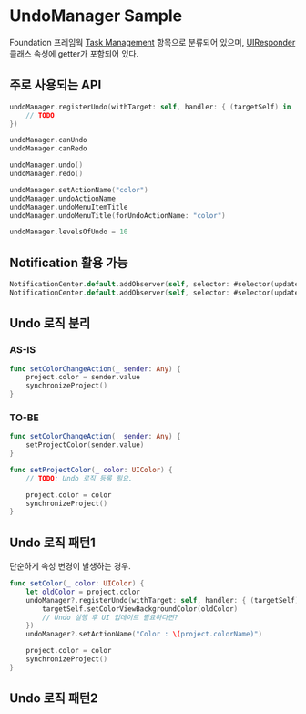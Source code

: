 #  UndoManager Sample

Foundation 프레임웍 [Task Management](https://developer.apple.com/documentation/foundation/task_management) 항목으로 분류되어 있으며, 
[UIResponder](https://developer.apple.com/documentation/uikit/uiresponder) 클래스 속성에 getter가 포함되어 있다. 

## 주로 사용되는 API
```swift
undoManager.registerUndo(withTarget: self, handler: { (targetSelf) in
    // TODO
})

undoManager.canUndo
undoManager.canRedo

undoManager.undo()
undoManager.redo()

undoManager.setActionName("color")
undoManager.undoActionName
undoManager.undoMenuItemTitle
undoManager.undoMenuTitle(forUndoActionName: "color")

undoManager.levelsOfUndo = 10
```

## Notification 활용 가능
```swift
NotificationCenter.default.addObserver(self, selector: #selector(updateUndoButtonsStatus), name: .NSUndoManagerDidUndoChange, object: nil)
NotificationCenter.default.addObserver(self, selector: #selector(updateUndoButtonsStatus), name: .NSUndoManagerDidRedoChange, object: nil)
```

## Undo 로직 분리
### AS-IS
```swift
func setColorChangeAction(_ sender: Any) {
    project.color = sender.value
    synchronizeProject()
}
```

### TO-BE
```swift
func setColorChangeAction(_ sender: Any) {
	setProjectColor(sender.value)
}

func setProjectColor(_ color: UIColor) {
	// TODO: Undo 로직 등록 필요.

    project.color = color
    synchronizeProject()
}
```

## Undo 로직 패턴1
단순하게 속성 변경이 발생하는 경우.
```swift
func setColor(_ color: UIColor) {
    let oldColor = project.color
    undoManager?.registerUndo(withTarget: self, handler: { (targetSelf) in
        targetSelf.setColorViewBackgroundColor(oldColor)
        // Undo 실행 후 UI 업데이트 필요하다면?
    })
    undoManager?.setActionName("Color : \(project.colorName)")

    project.color = color
    synchronizeProject()
}
```

## Undo 로직 패턴2
